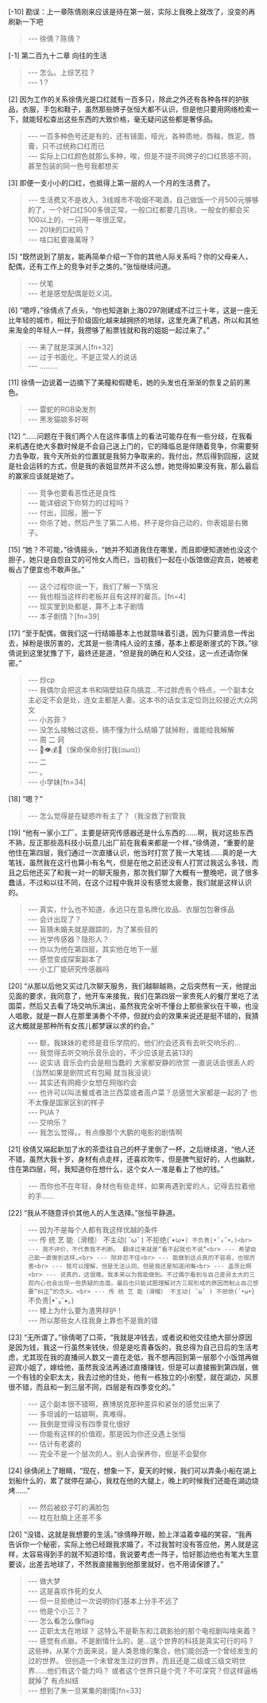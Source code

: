 
[-10] 勘误：上一章陈倩刚来应该是待在第一层，实际上我晚上就改了，没变的再刷新一下吧
>--- 徐倩？陈倩？<br>

[-1] 第二百九十二章 向往的生活
>--- 怎么。上综艺拉？<br>
>--- 1？<br>

[2] 因为工作的关系徐倩光是口红就有一百多只，除此之外还有各种各样的护肤品，衣服，手包和鞋子，虽然那些牌子张恒大都不认识，但是他只要用网络检索一下，就能轻松查出这些东西的大致价格，毫无疑问这些都是奢侈品。
>--- 一百多种色号还是有的，还有镜面，哑光，各种质地，唇釉，唇泥，唇膏，只不过统称口红而已<br>
>--- 实际上口红颜色就那么多种，唉，但是不提不同牌子的口红质感不同，甚至包装的同一色号我都想买<br>

[3] 即便一支小小的口红，也抵得上第一层的人一个月的生活费了。
>--- 生活费又不是收入，3线城市不吸烟不喝酒，自己做饭一个月500元够够的了，一个好口红500多很正常，一般口红都要几百块，一般女的都会买100以上的，一只用一年很正常。<br>
>--- 20块的口红吗？<br>
>--- 啥口紅要幾萬呀？<br>

[5] “既然说到了朋友，能再简单介绍一下你的其他人际关系吗？你的父母亲人，配偶，还有工作上的竞争对手之类的。”张恒继续问道。
>--- 伏笔<br>
>--- 老是感觉配偶是贬义词。<br>

[6] “嗯哼，”徐倩点了点头，“你也知道新上海0297刚建成不过三十年，这是一座无比年轻的城市，相比于阶级固化越来越拥挤的地球，这里充满了机遇，所以和其他来淘金的年轻人一样，我攒够了船票钱就和我的姐姐一起过来了。”
>--- 来了就是深渊人[fn=32]<br>
>--- 过于书面化，不是正常人的说话<br>
>--- ………<br>

[11] 徐倩一边说着一边摘下了美瞳和假睫毛，她的头发也在渐渐的恢复之前的黑色。
>--- 雷蛇的RGB染发剂<br>
>--- 黑发猫娘多好啊<br>

[12] “……问题在于我们两个人在这件事情上的看法可能存在有一些分歧，在我看来机遇在绝大多数时候是不会自己送上门的，它的降临总是伴随着竞争，你需要努力去争取，我今天所处的位置就是我努力争取来的，我付出，然后得到回报，这就是社会运转的方式，但是我的表姐显然并不这么想，她觉得如果没有我，那么最后的赢家应该就是她了。
>--- 竞争也要看恶性还是良性<br>
>--- 能详细说下你努力的过程吗？<br>
>--- 付出，回报，圈一下<br>
>--- 你杀了她，然后产生了第二人格，杯子是你自己动的，你表姐是右撇子。<br>

[15] “她？不可能，”徐倩摇头，“她并不知道我住在哪里，而且即便知道她也没这个胆子，她只是自怨自艾的可怜女人而已，当初我们一起在小饭馆做迎宾员，她被老板占了便宜也不敢声张。”
>--- 这个过程你说一下，我们了解一下情况<br>
>--- 我也相当这样的老板并且有这样的雇员。[fn=4]<br>
>--- 现实里到处都是，算不上本子剧情<br>
>--- 本子剧情？[fn=39]<br>

[17] “至于配偶，做我们这一行结婚基本上也就意味着引退，因为只要消息一传出去，掉粉是很厉害的，尤其是一些清纯人设的主播，基本上都是断崖式的下跌。”徐倩说到这里犹豫了下，最终还是道，“但是我的确在和人交往，这一点还请你保密。”
>--- 炒cp<br>
>--- 我偶尔会把这本书和隔壁姑获鸟搞混...不过胖虎有个特点，一个副本女主必定不会是处，连女主都是人妻。这本书的话女主定位则比较接近大众网文<br>
>--- 小苏菲？<br>
>--- 没怎么接触过这些，搞不懂为什么结婚了就掉粉，谁能给我解解<br>
>--- 周    二    珂<br>
>--- 👨👁💰🍚（保命保命别打我(ಡωಡ)）<br>
>--- 二<br>
>--- 。<br>
>--- 小学妹[fn=34]<br>

[18] “嗯？”
>--- 怎么觉得是在疑惑咋有主了？（我没救了别管我<br>

[19] “他有一家小工厂，主要是研究传感器还是什么东西的……啊，我对这些东西不熟，反正那些高科技小玩意儿出厂前在我看来都是一个样，”徐倩道，“重要的是他住在第四层，我们通过一次直播认识，他当时打赏了我一大笔钱……真的是一大笔钱，虽然我在这行也算小有名气，但是在他之前还没有人打赏过我这么多钱，而且之后他还买了和我一对一的聊天服务，那次我们聊了大概有一整晚吧，说了很多蠢话，不过和以往不同，在这个过程中我并没有感觉太疲惫，我们就是这样认识的。
>--- 真实，什么也不知道，永远只在意名牌化妆品、衣服包包奢侈品<br>
>--- 会计出现了？<br>
>--- 盲猜未婚夫就是跟踪的，为了某些目的<br>
>--- 光学传感器？隐形人？<br>
>--- 你以为他在第四层，其实他在地下一层<br>
>--- 感觉变成探案副本了<br>
>--- 小工厂能研究传感器吗<br>

[20] “从那以后他又买过几次聊天服务，我们越聊越熟，之后突然有一天，他提出见面的要求，我同意了，他开车来接我，我们在第四层一家贵死人的餐厅里吃了法国菜，然后又去看了场交响乐演出，虽然我完全听不懂台上那些家伙在干嘛，也没人唱歌，就是一群人在那里演奏个不停，但就约会的效果来说还是挺不错的，我猜这大概就是那种所有女孩儿都梦寐以求的约会。”
>--- 额，我妹妹的老师是音乐学院的，他们约会还真有去听交响乐的...<br>
>--- 我觉得去听交响乐音乐会的，不少应该是去装13的<br>
>--- 说实话 音乐会约会是相当蠢的 大家都安静的欣赏 一直说话会很丢人的（当然如果是剧院式有包厢 就当我没说）<br>
>--- 其实还有网瘾少女想在网咖约会<br>
>--- 也许可以叫法餐或者法兰西菜或者高卢菜？总感觉大家都是一起的了 也不太像是国家区别的样子<br>
>--- PUA？<br>
>--- 交响乐？<br>
>--- 我怎么觉得。。有点像那个大鹏的电影的剧情啊<br>

[21] 徐倩又端起新加了水的茶壶往自己的杯子里倒了一杯，之后继续道，“他人还不错，虽然大我十岁，身材有点走样，还喜欢吹牛，但是脾气挺好的，人也幽默，住在第四层，呵，我知道你在想什么，这个女人一准是看上了他的钱。”
>--- 而你也不在年轻，身材也有些走样，如果再遇到爱的人，记得去拉着他的手……<br>

[22] “我从不随意评价其他人的人生选择。”张恒平静道。
>--- 因为不是每个人都有我这样优越的条件<br>
>--- 传 统 艺 能（滑稽）
不主动( ˘ω˘ )
不拒绝(´•ω•`)
不负责|•ˇ₃ˇ•｡)<br>
>--- 我不评价，不代表我不判断。
翻译过来就是“看不起我也不说”<br>
>--- 希望自己能一直做到这样…<br>
>--- 除非忍不住<br>
>--- 能做到这点真的不容易，也很厉害<br>
>--- 我可以理解，但是无法认同，但是我还是知道闭嘴<br>
>--- 盖茨比啊<br>
>--- 说真的，这很难。我本来以为我能做到。不过偶尔看到与自己差异太大的三观内心也会出现一些质疑的态度。最后也只能试图理解对方三观形成的原因而制止自己想要“纠正”的念头。<br>
>--- 传 统 艺 能（滑稽）
不主动( ˘ω˘ )
不拒绝(´•ω•`)
不负责|•ˇ₃ˇ•｡)<br>
>--- 楼上为什么要为渣男辩护！<br>
>--- 所以那些女人往我身上靠也不是我的错<br>

[23] “无所谓了。”徐倩喝了口茶，“我就是冲钱去，或者说和他交往绝大部分原因是因为钱，我这一行虽然来钱快，但是是吃青春饭的，我总得为自己日后的生活考虑，尤其现在我的直播间人数又一直在走低，我不想再回到第一层那个小饭馆再做迎宾小姐了，嫁给他，虽然我没法再通过直播赚钱，但是可以直接搬到第四层，做一个有钱的全职太太，我去过他的住处，他有一栋独立的小别墅，就在湖边，风景很不错，而且和一到三层不同，四层是有四季变化的。”
>--- 这个副本很不错啊，赛博朋克那种差异和紧张的感觉出来了<br>
>--- 多坦诚的一姑娘啊，真难得。<br>
>--- 我倒是觉得没有四季变化很好<br>
>--- 你能有这样的价值观，那是因为你还没遇上张恒<br>
>--- 估计有老婆的<br>
>--- 完全不是一个层次的人。别人会保养你，但是不会娶你<br>

[24] 徐倩闭上了眼睛，“现在，想象一下，夏天的时候，我们可以弄条小船在湖上划船什么的，累了就停在湖心，我枕在他的大腿上，晚上的时候我们还能在湖边烧烤……”
>--- 然后被蚊子叮的满脸包<br>
>--- 枕在肚腩上还差不多<br>

[26] “没错，这就是我想要的生活。”徐倩睁开眼，脸上洋溢着幸福的笑容，“我再告诉你一个秘密，实际上他已经跟我求婚了，不过我暂时没有答应他，男人就是这样，太容易得到手的就不知道珍惜，我说要考虑一阵子，恰好那边他也有笔大生意要谈，出差去地球了，不然我直接搬到他那里就好，也不用请保镖了。”
>--- 做大梦<br>
>--- 这是喜欢作死的女人<br>
>--- 但一旦拒绝过一次说明你们基本上分手不远了<br>
>--- 他是个小三？？<br>
>--- 怎么看怎么像flag<br>
>--- 正职太太在地球？  这特么不是靳东和江疏影拍的那个电视剧叫啥来着？<br>
>--- 感觉有点崩，不是剧情什么的，是…这个世界的科技是真实可行的吗？
这些神，从某个方面来说，是人类思维的集合，他们能创造一个曾经发生的过的世界。
但创造一个未曾发生过的世界，而且还是二级或三级文明世界……他们有这个能力吗？
或者这个世界只是个壳？不可深究？但这样逼格就掉了
有点纠结<br>
>--- 想到了朱一旦某集的剧情[fn=33]<br>

